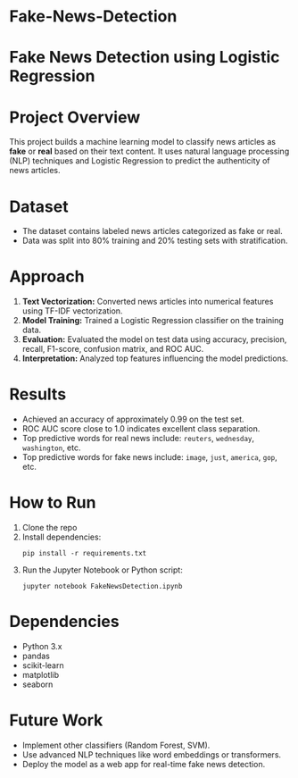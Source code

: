 # Fake-News-Detection
# Fake News Detection using Logistic Regression

# Project Overview
This project builds a machine learning model to classify news articles as **fake** or **real** based on their text content. It uses natural language processing (NLP) techniques and Logistic Regression to predict the authenticity of news articles.

# Dataset
- The dataset contains labeled news articles categorized as fake or real.
- Data was split into 80% training and 20% testing sets with stratification.

# Approach
1. **Text Vectorization:** Converted news articles into numerical features using TF-IDF vectorization.
2. **Model Training:** Trained a Logistic Regression classifier on the training data.
3. **Evaluation:** Evaluated the model on test data using accuracy, precision, recall, F1-score, confusion matrix, and ROC AUC.
4. **Interpretation:** Analyzed top features influencing the model predictions.

# Results
- Achieved an accuracy of approximately 0.99 on the test set.
- ROC AUC score close to 1.0 indicates excellent class separation.
- Top predictive words for real news include: `reuters`, `wednesday`, `washington`, etc.
- Top predictive words for fake news include: `image`, `just`, `america`, `gop`, etc.

# How to Run
1. Clone the repo
2. Install dependencies:
    ```
    pip install -r requirements.txt
    ```
3. Run the Jupyter Notebook or Python script:
    ```
    jupyter notebook FakeNewsDetection.ipynb
    ```

# Dependencies
- Python 3.x
- pandas
- scikit-learn
- matplotlib
- seaborn

# Future Work
- Implement other classifiers (Random Forest, SVM).
- Use advanced NLP techniques like word embeddings or transformers.
- Deploy the model as a web app for real-time fake news detection.


